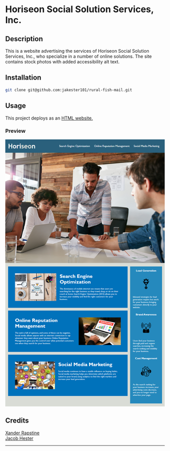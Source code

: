 # Horiseon Social Solution Services, Inc.

## Description

This is a website advertising the services of Horiseon Social Solution Services, Inc., who specialize
in a number of online solutions. The site contains stock photos with added accessibility alt text.


## Installation

```sh
git clone git@github.com:jakester101/rural-fish-mail.git
```

## Usage

This project deploys as an [HTML website.](https://jakester101.github.io/rural-fish-mail)

### Preview
![alt text](assets/screenshot.png)

## Credits
[Xander Rapstine](https://github.com/Xandromus)<br>
[Jacob Hester](https://github.com/jakester101)


---
